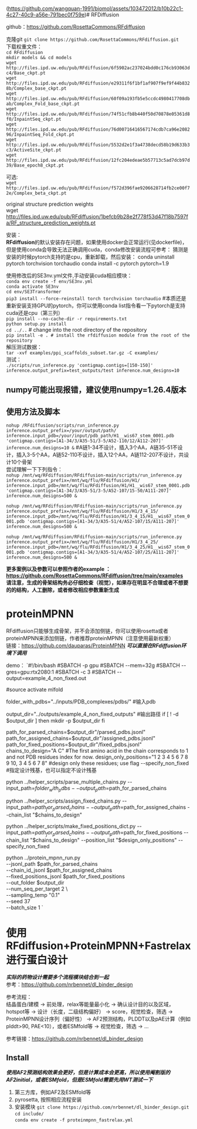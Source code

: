 (https://github.com/wangquan-1991/biomol/assets/103472012/b10b22c1-4c27-40c9-a56e-791bec0f759e)# RFDiffusion  

github：https://github.com/RosettaCommons/RFdiffusion  

克隆git 
`git clone https://github.com/RosettaCommons/RFdiffusion.git`  
下载权重文件：  
`cd RFdiffusion`  
`mkdir models && cd models`  
`wget http://files.ipd.uw.edu/pub/RFdiffusion/6f5902ac237024bdd0c176cb93063dc4/Base_ckpt.pt`  
`wget http://files.ipd.uw.edu/pub/RFdiffusion/e29311f6f1bf1af907f9ef9f44b8328b/Complex_base_ckpt.pt`  
`wget http://files.ipd.uw.edu/pub/RFdiffusion/60f09a193fb5e5ccdc4980417708dbab/Complex_Fold_base_ckpt.pt`  
`wget http://files.ipd.uw.edu/pub/RFdiffusion/74f51cfb8b440f50d70878e05361d8f0/InpaintSeq_ckpt.pt`  
`wget http://files.ipd.uw.edu/pub/RFdiffusion/76d00716416567174cdb7ca96e208296/InpaintSeq_Fold_ckpt.pt`  
`wget http://files.ipd.uw.edu/pub/RFdiffusion/5532d2e1f3a4738decd58b19d633b3c3/ActiveSite_ckpt.pt`  
`wget http://files.ipd.uw.edu/pub/RFdiffusion/12fc204edeae5b57713c5ad7dcb97d39/Base_epoch8_ckpt.pt`  

可选:  
`wget http://files.ipd.uw.edu/pub/RFdiffusion/f572d396fae9206628714fb2ce00f72e/Complex_beta_ckpt.pt`  

original structure prediction weights  
wget http://files.ipd.uw.edu/pub/RFdiffusion/1befcb9b28e2f778f53d47f18b7597fa/RF_structure_prediction_weights.pt

安装：  
**RFdiffusion**的默认安装存在问题，如果使用docker会正常运行(见dockerfile)，但是使用conda会导致无法正确调用cuda，conda修改安装流程可参考：  猜测是安装的时候pytorch支持的是cpu，重新卸载，然后安装：
conda uninstall pytorch torchvision torchaudio
conda install -c pytorch pytorch=1.9

使用修改后的SE3nv.yml文件,手动安装cuda相应模块：  
`conda env create -f env/SE3nv.yml`  
`conda activate SE3nv`  
`cd env/SE3Transformer`  
`pip3 install --force-reinstall torch torchvision torchaudio`  #本质还是重新安装支持GPU的pytorch，你可以使用conda list指令看一下pytorch是支持cuda还是cpu（第三列）  
`pip install --no-cache-dir -r requirements.txt`  
`python setup.py install`  
`cd ../..` # change into the root directory of the repository  
`pip install -e . # install the rfdiffusion module from the root of the repository`  
解压测试数据：  
`tar -xvf examples/ppi_scaffolds_subset.tar.gz -C examples/`  
测试：  
`./scripts/run_inference.py 'contigmap.contigs=[150-150]' inference.output_prefix=test_outputs/test inference.num_designs=10`
## numpy可能出现报错，建议使用numpy=1.26.4版本
## 使用方法及脚本  

`nohup /RFdiffusion/scripts/run_inference.py inference.output_prefix=/your/output/path/ inference.input_pdb=/your/input/pdb_path/H1__wis67_stem_0001.pdb 'contigmap.contigs=[A1-34/3/A35-51/3-5/A52-110/12/A112-207]' inference.num_designs=10 &` #A链1-34不设计，插入3个AA，A链35-51不设计，插入3-5个AA，A链52-110不设计，插入12个AA，A链112-207不设计，共设计10个骨架  
尝试理解一下下列指令：  
`nohup /mnt/wq/RFdiffusion/RFdiffusion-main/scripts/run_inference.py inference.output_prefix=/mnt/wq/flu/RFdiffusion/H1/ inference.input_pdb=/mnt/wq/flu/RFdiffusion/H1/H1__wis67_stem_0001.pdb 'contigmap.contigs=[A1-34/3/A35-51/3-5/A52-107/15-50/A111-207]' inference.num_designs=500 &`  

`nohup /mnt/wq/RFdiffusion/RFdiffusion-main/scripts/run_inference.py inference.output_prefix=/mnt/wq/flu/RFdiffusion/H1/3_4_15/ inference.input_pdb=/mnt/wq/flu/RFdiffusion/H1/3_4_15/H1__wis67_stem_0001.pdb 'contigmap.contigs=[A1-34/3/A35-51/4/A52-107/15/A111-207]' inference.num_designs=500 &`  

`nohup /mnt/wq/RFdiffusion/RFdiffusion-main/scripts/run_inference.py inference.output_prefix=/mnt/wq/flu/RFdiffusion/H1/3_4_25/ inference.input_pdb=/mnt/wq/flu/RFdiffusion/H1/3_4_25/H1__wis67_stem_0001.pdb 'contigmap.contigs=[A1-34/3/A35-51/4/A52-107/25/A111-207]' inference.num_designs=500 &`  


**更多案例以及参数可以参照作者的example ：https://github.com/RosettaCommons/RFdiffusion/tree/main/examples**  
**请注意，生成的骨架结构务必仔细检查（视觉），如果存在明显不合理或者不想要的的结构，人工删除，或者修改相应参数重新生成**  


# proteinMPNN  
RFdiffusion只能够生成骨架，并不会添加侧链，你可以使用rosetta或者proteinMPNN来添加侧链，作者推荐proteinMPNN（注意使用最新权重）  
链接：https://github.com/dauparas/ProteinMPNN   ***可以直接在RFdiffusion环境下调用***  

demo：
`#!/bin/bash
#SBATCH -p gpu
#SBATCH --mem=32g
#SBATCH --gres=gpu:rtx2080:1
#SBATCH -c 3
#SBATCH --output=example_4_non_fixed.out

#source activate mlfold

folder_with_pdbs="../inputs/PDB_complexes/pdbs/" #输入pdb

output_dir="../outputs/example_4_non_fixed_outputs" #输出路径
if [ ! -d $output_dir ]
then
    mkdir -p $output_dir
fi


path_for_parsed_chains=$output_dir"/parsed_pdbs.jsonl"
path_for_assigned_chains=$output_dir"/assigned_pdbs.jsonl"
path_for_fixed_positions=$output_dir"/fixed_pdbs.jsonl"
chains_to_design="A C"
#The first amino acid in the chain corresponds to 1 and not PDB residues index for now.
design_only_positions="1 2 3 4 5 6 7 8 9 10, 3 4 5 6 7 8" #design only these residues; use flag --specify_non_fixed  #指定设计残基，也可以指定不设计残基

python ../helper_scripts/parse_multiple_chains.py --input_path=$folder_with_pdbs --output_path=$path_for_parsed_chains 

python ../helper_scripts/assign_fixed_chains.py --input_path=$path_for_parsed_chains --output_path=$path_for_assigned_chains --chain_list "$chains_to_design"

python ../helper_scripts/make_fixed_positions_dict.py --input_path=$path_for_parsed_chains --output_path=$path_for_fixed_positions --chain_list "$chains_to_design" --position_list "$design_only_positions" --specify_non_fixed

python ../protein_mpnn_run.py \
        --jsonl_path $path_for_parsed_chains \
        --chain_id_jsonl $path_for_assigned_chains \
        --fixed_positions_jsonl $path_for_fixed_positions \
        --out_folder $output_dir \
        --num_seq_per_target 2 \  
        --sampling_temp "0.1" \
        --seed 37 \
        --batch_size 1
`


# 使用RFdiffusion+ProteinMPNN+Fastrelax进行蛋白设计  
***实际的药物设计需要多个流程模块结合到一起***  
参考：https://github.com/nrbennet/dl_binder_design  

参考流程：  
结晶蛋白/建模 → 前处理，relax等能量最小化 → 确认设计目的以及区域，hotspot等 → 设计（长度，二级结构偏好） → score，视觉检查，筛选 → ProteinMPNN设计序列（偏好性） → AF2预测结构，PLDDT以及pAE计算（例如plddt>90, PAE<10），或者ESMfold等 → 视觉检查，筛选  →  ...  

参考链接：https://github.com/nrbennet/dl_binder_design  

## Install  
***使用AF2预测结构效果会更好，但是计算成本会更高，所以使用阉割版的AF2initial，或者ESMfold，但是ESMfold需要先用WT测试一下***  
1. 第三方库，例如AF2及ESMfold等
2. pyrosetta, 按照相应流程安装
3. 安装模块
`git clone https://github.com/nrbennet/dl_binder_design.git`  
`cd include/`  
`conda env create -f proteinmpnn_fastrelax.yml`





























